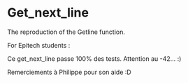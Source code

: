 # Get_next_line
The reproduction of the Getline function.

For Epitech students : 

Ce get_next_line passe 100% des tests.       Attention au -42... :)


Remerciements à Philippe pour son aide :D
